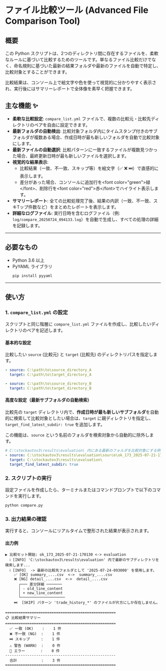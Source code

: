 # ファイル比較ツール (Advanced File Comparison Tool)

## 概要

この Python スクリプトは、2つのディレクトリ間に存在するファイルを、柔軟なルールに基づいて比較するためのツールです。単なるファイル比較だけでなく、命名規則に基づいた最新の結果フォルダや最新のファイルを自動で特定し、比較対象とすることができます。

比較結果は、コンソール上で絵文字や色を使って視覚的に分かりやすく表示され、実行後にはサマリーレポートで全体像を素早く把握できます。

## 主な機能 ✨

  * **柔軟な比較設定**: `compare_list.yml` ファイルで、複数の比較元・比較先ディレクトリのペアを自由に設定できます。
  * **最新フォルダの自動検出**: 比較対象フォルダ内にタイムスタンプ付きのサブフォルダが複数ある場合、作成日時が最も新しいフォルダを自動で比較対象にします。
  * **最新ファイルの自動選択**: 比較パターンに一致するファイルが複数見つかった場合、最終更新日時が最も新しいファイルを選択します。
  * **視覚的な結果表示**:
      * 比較結果（一致、不一致、スキップ等）を絵文字（✅ ❌ ⏭️）で直感的に表示します。
      * 差分があった場合、コンソールに追加行を\<font color="green"\>緑\</font\>、削除行を\<font color="red"\>赤\</font\>でハイライト表示します。
  * **サマリーレポート**: 全ての比較処理完了後、結果の内訳（一致、不一致、スキTップ件数など）をまとめたレポートを表示します。
  * **詳細なログファイル**: 実行日時を含むログファイル（例: `log/compare_20250724_094133.log`）を自動で生成し、すべての処理の詳細を記録します。

-----

## 必要なもの

  * Python 3.6 以上
  * PyYAML ライブラリ
    ```sh
    pip install pyyaml
    ```

-----

## 使い方

### 1\. `compare_list.yml` の設定

スクリプトと同じ階層に `compare_list.yml` ファイルを作成し、比較したいディレクトリのペアを記述します。

#### 基本的な設定

比較したい `source` (比較元) と `target` (比較先) のディレクトリパスを指定します。

```yaml
- source: C:\path\to\source_directory_A
  target: C:\path\to\target_directory_A

- source: C:\path\to\source_directory_B
  target: C:\path\to\target_directory_B
```

#### 高度な設定（最新サブフォルダの自動検索）

比較先の `target` ディレクトリ内で、**作成日時が最も新しいサブフォルダ**を自動的に検索して比較対象としたい場合は、`target` に親ディレクトリを指定し、`target_find_latest_subdir: true` を追加します。

この機能は、`source` という名前のフォルダを検索対象から自動的に除外します。

```yaml
# C:\stockautov3\results\evaluation\ 内にある最新のフォルダを比較対象にする例
- source: C:\stockautov3\results\evaluation\source\ok_173_2025-07-21-170130
  target: C:\stockautov3\results\evaluation\
  target_find_latest_subdir: true
```

### 2\. スクリプトの実行

設定ファイルを作成したら、ターミナルまたはコマンドプロンプトで以下のコマンドを実行します。

```sh
python compare.py
```

### 3\. 出力結果の確認

実行すると、コンソールにリアルタイムで整形された結果が表示されます。

#### 出力例

```
▶ 比較セット開始: ok_173_2025-07-21-170130 <-> evaluation
  ℹ️ [INFO] 'C:\stockautov3\results\evaluation' 内で最新のサブディレクトリを検索します...
  ℹ️ [INFO]  -> 最新の比較先フォルダとして '2025-07-24-093000' を使用します。
    ✅ [OK] summary_....csv  <->  summary_....csv
    ❌ [NG] detail_....csv  <->  detail_....csv
      ┌─── 差分詳細 ───────
      │ - old_line_content
      │ + new_line_content
      └────────────────────
    ⏭️  [SKIP] パターン 'trade_history_*' のファイルが片方にしか存在しません。

==================================================
📋 比較結果サマリー
==================================================
  ✅ 一致 (OK)    :    1 件
  ❌ 不一致 (NG)  :    1 件
  ⏭️ スキップ     :    1 件
  ⚠️ 警告 (WARN)  :    0 件
  🛑 エラー       :    0 件
--------------------------------------------------
  合計           :    3 件
==================================================
```
